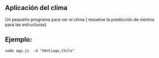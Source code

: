## Aplicación del clima 
Un pequeño programa para ver el clima ( resuelve la predicción de vientos para las estructuras)

## Ejemplo:
```node app.js  -d "SAntiago,Chile"```

